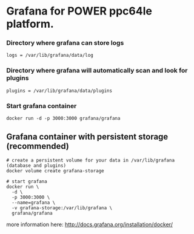 # Grafana for POWER ppc64le platform.

### Directory where grafana can store logs
`logs = /var/lib/grafana/data/log`

### Directory where grafana will automatically scan and look for plugins
`plugins = /var/lib/grafana/data/plugins`

### Start grafana container
```
docker run -d -p 3000:3000 grafana/grafana
```

## Grafana container with persistent storage (recommended)

```
# create a persistent volume for your data in /var/lib/grafana (database and plugins)
docker volume create grafana-storage

# start grafana
docker run \
  -d \
  -p 3000:3000 \
  --name=grafana \
  -v grafana-storage:/var/lib/grafana \
  grafana/grafana
```

more information here: http://docs.grafana.org/installation/docker/